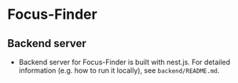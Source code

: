 # Focus-Finder

## Backend server
- Backend server for Focus-Finder is built with nest.js. For detailed information (e.g. how to run it locally), see `backend/README.md`.
